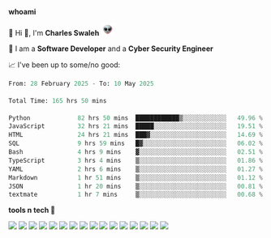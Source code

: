 **whoami**

🤪 Hi 👋, I'm **Charles Swaleh** <img src="alien.gif" height="25px">

🤖 I am a **Software Developer** and a **Cyber Security Engineer**

📈 I've been up to some/no good:

<!--START_SECTION:waka-->

```python
From: 28 February 2025 - To: 10 May 2025

Total Time: 165 hrs 50 mins

Python             82 hrs 50 mins  ████████████▒░░░░░░░░░░░░   49.96 %
JavaScript         32 hrs 21 mins  █████░░░░░░░░░░░░░░░░░░░░   19.51 %
HTML               24 hrs 21 mins  ███▓░░░░░░░░░░░░░░░░░░░░░   14.69 %
SQL                9 hrs 59 mins   █▓░░░░░░░░░░░░░░░░░░░░░░░   06.02 %
Bash               4 hrs 9 mins    ▓░░░░░░░░░░░░░░░░░░░░░░░░   02.51 %
TypeScript         3 hrs 4 mins    ▒░░░░░░░░░░░░░░░░░░░░░░░░   01.86 %
YAML               2 hrs 6 mins    ▒░░░░░░░░░░░░░░░░░░░░░░░░   01.27 %
Markdown           1 hr 51 mins    ▒░░░░░░░░░░░░░░░░░░░░░░░░   01.12 %
JSON               1 hr 20 mins    ▒░░░░░░░░░░░░░░░░░░░░░░░░   00.81 %
textmate           1 hr 7 mins     ▒░░░░░░░░░░░░░░░░░░░░░░░░   00.68 %
```

<!--END_SECTION:waka-->


**tools n tech 🔭**

![](https://img.shields.io/badge/OS-Linux-informational?style=flat&logo=linux&logoColor=white&color=800020)
![](https://img.shields.io/badge/Code-JavaScript-informational?style=flat&logo=javascript&logoColor=white&color=800020)
![](https://img.shields.io/badge/Code-Python-informational?style=flat&logo=python&logoColor=white&color=800020)
![](https://img.shields.io/badge/Code-C-informational?style=flat&logo=c&logoColor=white&color=800020)
![](https://img.shields.io/badge/Code-Ruby-informational?style=flat&logo=ruby&logoColor=white&color=800020)
![](https://img.shields.io/badge/Code-Go-informational?style=flat&logo=go&logoColor=white&color=800020)
![](https://img.shields.io/badge/Framework-React-informational?style=flat&logo=react&logoColor=white&color=800020)
![](https://img.shields.io/badge/Framework-Django-informational?style=flat&logo=django&logoColor=white&color=800020)
![](https://img.shields.io/badge/Framework-Flask-informational?style=flat&logo=flask&logoColor=white&color=800020)
![](https://img.shields.io/badge/Framework-Rails-informational?style=flat&logo=Ruby&logoColor=white&color=800020)
![](https://img.shields.io/badge/Shell-Bash-informational?style=flat&logo=gnu-bash&logoColor=white&color=800020)
![](https://img.shields.io/badge/DB-PostgreSQL-informational?style=flat&logo=postgresql&logoColor=white&color=800020)
![](https://img.shields.io/badge/DB-MySQL-informational?style=flat&logo=mysql&logoColor=white&color=800020)
![](https://img.shields.io/badge/CI/CD-Docker-informational?style=flat&logo=docker&logoColor=white&color=800020)
![](https://img.shields.io/badge/CI/CD-Kubernetes-informational?style=flat&logo=kubernetes&logoColor=white&color=800020)
![](https://img.shields.io/badge/CI/CD-Jenkins-informational?style=flat&logo=jenkins&logoColor=white&color=800020)

<!-- **stats 🔭**

[![Charles's GitHub stats](https://github-readme-stats.vercel.app/api?username=mashm3ll0w&count_private=true&show_icons=true&theme=maroongold&include_all_commits=true)](https://github.com/anuraghazra/github-readme-stats)             [![Top Langs](https://github-readme-stats.vercel.app/api/top-langs/?username=mashm3ll0w&layout=compact&theme=maroongold&langs_count=6)](https://github.com/anuraghazra/github-readme-stats) -->
